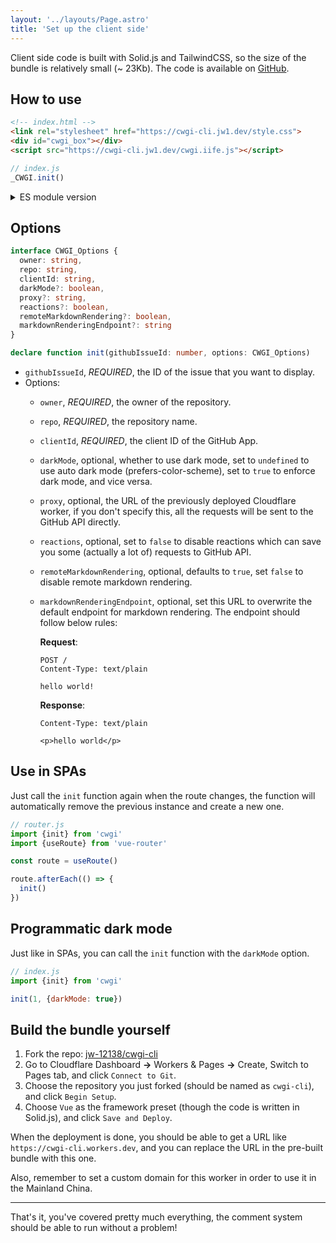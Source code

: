 ```yaml
---
layout: '../layouts/Page.astro'
title: 'Set up the client side'
---
```


Client side code is built with Solid.js and TailwindCSS, so the size of the bundle is relatively small (~ 23Kb). The code is available on [GitHub](https://github.com/jw-12138/cwgi-cli).

## How to use

```html
<!-- index.html -->
<link rel="stylesheet" href="https://cwgi-cli.jw1.dev/style.css">
<div id="cwgi_box"></div>
<script src="https://cwgi-cli.jw1.dev/cwgi.iife.js"></script>
```

```js
// index.js
_CWGI.init()
```

<details><summary>ES module version

</summary>

```html
<!-- index.html -->
<link rel="stylesheet" href="https://cwgi-cli.jw1.dev/style.css">
<div id="cwgi_box"></div>
```

```js
// index.js

// you can use it just like this or download it to your project and import it
import {init} from 'https://cwgi-cli.jw1.dev/cwgi.js'

init()
```

</details>

## Options

```ts
interface CWGI_Options {
  owner: string,
  repo: string,
  clientId: string,
  darkMode?: boolean,
  proxy?: string,
  reactions?: boolean,
  remoteMarkdownRendering?: boolean,
  markdownRenderingEndpoint?: string
}

declare function init(githubIssueId: number, options: CWGI_Options)
```

- `githubIssueId`, _REQUIRED_, the ID of the issue that you want to display.
- Options:
  - `owner`, _REQUIRED_, the owner of the repository.
  - `repo`, _REQUIRED_, the repository name.
  - `clientId`, _REQUIRED_, the client ID of the GitHub App.
  - `darkMode`, optional, whether to use dark mode, set to `undefined` to use auto dark mode (prefers-color-scheme), set to `true` to enforce dark mode, and vice versa.
  - `proxy`, optional, the URL of the previously deployed Cloudflare worker, if you don't specify this, all the requests will be sent to the GitHub API directly.
  - `reactions`, optional, set to `false` to disable reactions which can save you some (actually a lot of) requests to GitHub API. 
  - `remoteMarkdownRendering`, optional, defaults to `true`, set `false` to disable remote markdown rendering.
  - `markdownRenderingEndpoint`, optional, set this URL to overwrite the default endpoint for markdown rendering. The endpoint should follow below rules:
    
    **Request**:

    ```http
    POST /
    Content-Type: text/plain
    
    hello world!
    ```

    **Response**:
    
    ```http
    Content-Type: text/plain

    <p>hello world</p>
    ```


## Use in SPAs

Just call the `init` function again when the route changes, the function will automatically remove the previous instance and create a new one.

```js
// router.js
import {init} from 'cwgi'
import {useRoute} from 'vue-router'

const route = useRoute()

route.afterEach(() => {
  init()
})
```

## Programmatic dark mode

Just like in SPAs, you can call the `init` function with the `darkMode` option.

```js
// index.js
import {init} from 'cwgi'

init(1, {darkMode: true})
```

## Build the bundle yourself

1. Fork the repo: [jw-12138/cwgi-cli](https://github.com/jw-12138/cwgi-cli)
2. Go to Cloudflare Dashboard **->** Workers & Pages **->** Create, Switch to Pages tab, and click `Connect to Git`.
3. Choose the repository you just forked (should be named as `cwgi-cli`), and click `Begin Setup`.
4. Choose `Vue` as the framework preset (though the code is written in Solid.js), and click `Save and Deploy`.

When the deployment is done, you should be able to get a URL like `https://cwgi-cli.workers.dev`, and you can replace the URL in the pre-built bundle with this one.

Also, remember to set a custom domain for this worker in order to use it in the Mainland China.

---

That's it, you've covered pretty much everything, the comment system should be able to run without a problem!
